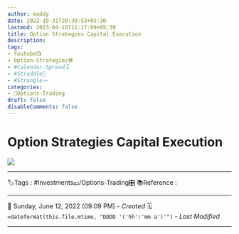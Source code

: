 ```yaml
---
author: maddy
date: 2022-10-31T20:30:53+05:30
lastmod: 2023-04-15T11:17:09+05:30
title: Option Strategies Capital Execution
description: 
tags:
- Youtube📺
- Option-Strategies🛠️ 
- #Calendar-Spread🗓️ 
- #Straddle🎠 
- #Strangle🪢 
categories: 
- 🤹Options-Trading
draft: false
disableComments: false
---
```

# Option Strategies Capital Execution


![](https://i.imgur.com/EV4dA4x.jpg)


---
🏷️Tags : #Investments💷/Options-Trading🎛️ 
📚Reference :

---
📅   Sunday, June 12, 2022  (09:09 PM) - *Created*
🗓️ `=dateformat(this.file.mtime, "DDDD '('hh':'mm a')'")` - *Last Modified* 

---

